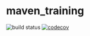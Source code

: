 # maven_training
![build status](https://github.com/gagenth77/maven_training/actions/workflows/build.yml/badge.svg)
[![codecov](https://codecov.io/gh/gagenth77/maven_training/branch/main/graph/badge.svg?token=2M4DZ5QH1R)](https://codecov.io/gh/gagenth77/maven_training)
